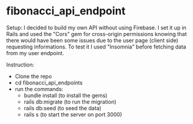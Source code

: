 # fibonacci_api_endpoint

Setup:
I decided to build my own API without using Firebase. I set it up in Rails and used the "Cors" gem for cross-origin permissions knowing that there would have been some issues due to the user page (client side) requesting informations. To test it I used "Insomnia" before fetching data from my user endpoint.

Instruction:
- Clone the repo
- cd fibonacci_api_endpoints
- run the commands:
   * bundle install (to install the gems)
   * rails db:migrate (to run the migration)
   * rails db:seed (to seed the data)
   * rails s (to start the server on port 3000)


